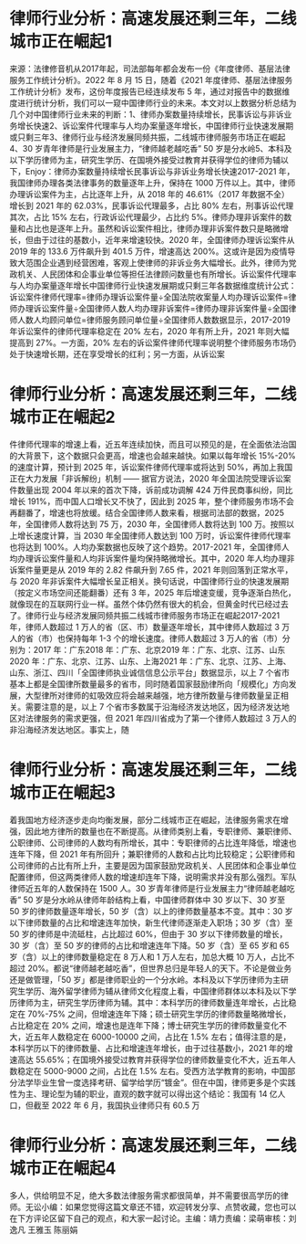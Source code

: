 # 律师行业分析：高速发展还剩三年，二线城市正在崛起1

来源：法律修音机从2017年起，司法部每年都会发布一份《年度律师、基层法律服务工作统计分析》。2022 年 8 月 15 日，随着《2021 年度律师、基层法律服务工作统计分析》发布，这份年度报告已经连续发布 5 年，通过对报告中的数据维度进行统计分析，我们可以一窥中国律师行业的未来。本文对以上数据分析总结为几个对中国律师行业未来的判断：1、律师办案数量持续增长，民事诉讼与非诉业务增长快速2、诉讼案件代理率与人均办案量逐年增长，中国律师行业快速发展期或只剩三年3、律师行业与经济发展同频共振，二线城市律师服务市场正在崛起4、30 岁青年律师是行业发展主力，“律师越老越吃香” 50 岁是分水岭5、本科及以下学历律师为主，研究生学历、在国境外接受过教育并获得学位的律师为辅以下，Enjoy：律师办案数量持续增长民事诉讼与非诉业务增长快速2017-2021 年，我国律师办理各类法律事务的数量逐年上升，保持在 1000 万件以上。其中，律师办理诉讼案件为主，占比逐年上升，从 2018 年的 46.61%（2017 年数据不全）增长到 2021 年的 62.03%，民事诉讼代理最多，占比 80% 左右，刑事诉讼代理其次，占比 15% 左右，行政诉讼代理最少，占比约 5%。律师办理非诉案件的数量和占比也是逐年上升。虽然和诉讼案件相比，律师办理非诉案件数只是略微增长，但由于过往的基数小，近年来增速较快。2020 年，全国律师办理诉讼案件从 2019 年的 133.6 万件飙升到 401.5 万件，增速高达 200%。这或许是因为疫情导致大范围企业遇到经营困难，客观上使律师的非诉业务大幅增长。此外，律师为党政机关、人民团体和企事业单位等担任法律顾问数量也有所增长。诉讼案件代理率与人均办案量逐年增长中国律师行业快速发展期或只剩三年各数据维度统计公式：诉讼案件律师代理率=律师办理诉讼案件量÷全国法院收案量人均办理诉讼案件=律师办理诉讼案件量÷全国律师人数人均办理非诉案件=律师办理非诉案件量÷全国律师人数人均顾问单位=律师服务顾问单位量÷全国律师人数数据显示，2017-2019 年诉讼案件的律师代理率稳定在 20% 左右，2020 年有所上升，2021 年则大幅提高到 27%。一方面，20% 左右的诉讼案件律师代理率说明整个律师服务市场仍处于快速增长期，还在享受增长的红利；另一方面，从诉讼案

# 律师行业分析：高速发展还剩三年，二线城市正在崛起2

件律师代理率的增速上看，近五年连续加快，而且可以预见的是，在全面依法治国的大背景下，这个数据只会更高，增速也会越来越快。如果以每年增长 15%-20% 的速度计算，预计到 2025 年，诉讼案件律师代理率或将达到 50%，再加上我国正在大力发展「非诉解纷」机制 —— 据官方说法，2020 年全国法院受理诉讼案件数量出现 2004 年以来的首次下降，诉前成功调解 424 万件民商事纠纷，同比增长 191%，而中国人口增长又不快了，因此到 2025 年，整个律师服务市场不会再翻番了，增速也将放缓。结合全国律师人数来看，根据司法部的数据，2025 年，全国律师人数将达到 75 万，2030 年，全国律师人数将达到 100 万。按照以上增长速度计算，当 2030 年全国律师人数达到 100 万时，诉讼案件律师代理率也将达到 100%。人均办案数据也反映了这个趋势。2017-2021 年，全国律师人均办理诉讼案件量和人均非诉案件量均保持略微增长。其中，2020 年人均办理非诉案件量更是从 2019 年的 2.82 件飙升到 7.65 件，2021 年则回落到正常水平，与 2020 年非诉案件大幅增长呈正相关。换句话说，中国律师行业的快速发展期（按定义市场空间还能翻番）还有 3 年，2025 年后增速变缓，竞争逐渐白热化，就像现在的互联网行业一样。虽然个体仍然有很大的机会，但黄金时代已经过去了。律师行业与经济发展同频共振二线城市律师服务市场正在崛起2017-2021 年，律师人数超过 1 万人的省（区、市）数量逐年增长，其中律师人数超过 3 万人的省（市）也保持每年 1-3 个的增长速度。律师人数超过 3 万人的省（市）分别为：2017 年：广东2018 年：广东、北京2019 年：广东、北京、江苏、山东2020 年：广东、北京、江苏、山东、上海2021 年：广东、北京、江苏、上海、山东、浙江、四川「全国律师执业诚信信息公示平台」数据显示，以上 7 个省市基本上都是全国律所数量最多的省市，同时随着国家鼓励律所向「规模化」方向发展，大型律所对律师的虹吸效应将会越来越强，地方律所数量与律师数量呈正相关。需要注意的是，以上 7 个省市多数属于沿海经济发达地区，因为经济发达地区对法律服务的需求更强，但 2021 年四川省成为了第一个律师人数超过 3 万人的非沿海经济发达地区。事实上，随

# 律师行业分析：高速发展还剩三年，二线城市正在崛起3

着我国地方经济逐步走向均衡发展，部分二线城市正在崛起，法律服务需求在增强，因此地方律所的数量也在不断提高。从律师类别上看，专职律师、兼职律师、公职律师、公司律师的人数均有所增长，其中：专职律师的占比连年降低，增速也连年下降，但 2021 年有所回升；兼职律师的人数和占比均比较稳定；公职律师和公司律师的占比有所上升，主要是因为国家鼓励党政机关、人民团体和企事业单位配置律师，但这两类律师人数的增速却连年下降，说明需求并没有那么强烈。军队律师近五年的人数保持在 1500 人。30 岁青年律师是行业发展主力“律师越老越吃香” 50 岁是分水岭从律师年龄结构上看，中国律师群体中 30 岁以下、30 岁至 50 岁的律师数量逐年增长，50 岁（含）以上的律师数量基本不变。其中：30 岁以下律师数量的占比和增速连年加快，新生代律师逐渐走入职场；30 岁（含）至 50 岁的律师是中流砥柱，占比超过 60%，但由于 30 岁以下律师数量的增长，30 岁（含）至 50 岁的律师的占比和增速连年下降。50 岁（含）至 65 岁和 65 岁（含）以上的律师数量稳定在 8 万人和 1 万人左右，加总大概 10 万人，占比不超过 20%。都说“律师越老越吃香”，但世界总归是年轻人的天下。不论是做业务还是做管理，「50 岁」都是律师职业的一个分水岭。本科及以下学历律师为主研究生学历、海外留学律师为辅从律师文化程度上看，中国律师群体以本科及以下学历律师为主，研究生学历律师为辅。其中：本科学历的律师数量连年增长，占比稳定在 70%-75% 之间，但增速连年下降；硕士研究生学历的律师数量略微增长，占比稳定在 20% 之间，增速也是连年下降；博士研究生学历的律师数量变化不大，近五年人数稳定在 6000-10000 之间，占比在 1.5% 左右；值得注意的是，本科学历以下的律师数量、占比和增速连年增长，由于过往基数小，2021 年的增速高达 55.65%；在国境外接受过教育并获得学位的律师数量变化不大，近五年人数稳定在 5000-9000 之间，占比在 1.5% 左右。受西方法学教育的影响，中国部分法学毕业生曾一度选择考研、留学给学历“镀金”。但在中国，律师更多是个实践性为主、理论型为辅的职业，直观的数字就可以得出这个结论：我国有 14 亿人口，但截至 2022 年 6 月，我国执业律师只有 60.5 万

# 律师行业分析：高速发展还剩三年，二线城市正在崛起4

多人，供给明显不足，绝大多数法律服务需求都很简单，并不需要很高学历的律师。无讼小编：如果您觉得这篇文章还不错，欢迎转发分享、点赞收藏，您也可以在下方评论区留下自己的观点，和大家一起讨论。主编：靖力责编：梁萌审核：刘逸凡 王雅玉 陈丽娟

